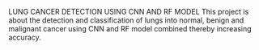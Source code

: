 LUNG CANCER DETECTION USING CNN AND RF MODEL
This project is about the detection and classification of lungs into normal, benign and malignant cancer using CNN and RF model combined thereby increasing accuracy.
